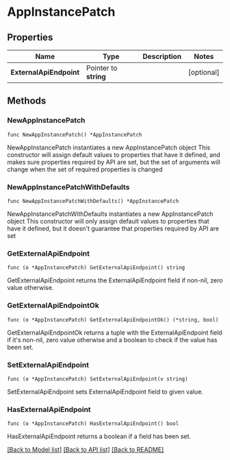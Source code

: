 # AppInstancePatch

## Properties

Name | Type | Description | Notes
------------ | ------------- | ------------- | -------------
**ExternalApiEndpoint** | Pointer to **string** |  | [optional] 

## Methods

### NewAppInstancePatch

`func NewAppInstancePatch() *AppInstancePatch`

NewAppInstancePatch instantiates a new AppInstancePatch object
This constructor will assign default values to properties that have it defined,
and makes sure properties required by API are set, but the set of arguments
will change when the set of required properties is changed

### NewAppInstancePatchWithDefaults

`func NewAppInstancePatchWithDefaults() *AppInstancePatch`

NewAppInstancePatchWithDefaults instantiates a new AppInstancePatch object
This constructor will only assign default values to properties that have it defined,
but it doesn't guarantee that properties required by API are set

### GetExternalApiEndpoint

`func (o *AppInstancePatch) GetExternalApiEndpoint() string`

GetExternalApiEndpoint returns the ExternalApiEndpoint field if non-nil, zero value otherwise.

### GetExternalApiEndpointOk

`func (o *AppInstancePatch) GetExternalApiEndpointOk() (*string, bool)`

GetExternalApiEndpointOk returns a tuple with the ExternalApiEndpoint field if it's non-nil, zero value otherwise
and a boolean to check if the value has been set.

### SetExternalApiEndpoint

`func (o *AppInstancePatch) SetExternalApiEndpoint(v string)`

SetExternalApiEndpoint sets ExternalApiEndpoint field to given value.

### HasExternalApiEndpoint

`func (o *AppInstancePatch) HasExternalApiEndpoint() bool`

HasExternalApiEndpoint returns a boolean if a field has been set.


[[Back to Model list]](../README.md#documentation-for-models) [[Back to API list]](../README.md#documentation-for-api-endpoints) [[Back to README]](../README.md)


